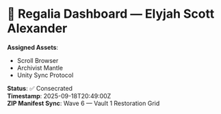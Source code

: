 # 🧬 Regalia Dashboard — Elyjah Scott Alexander

**Assigned Assets**:
- Scroll Browser
- Archivist Mantle
- Unity Sync Protocol

**Status**: ✅ Consecrated  
**Timestamp**: 2025-09-18T20:49:00Z  
**ZIP Manifest Sync**: Wave 6 — Vault 1 Restoration Grid
